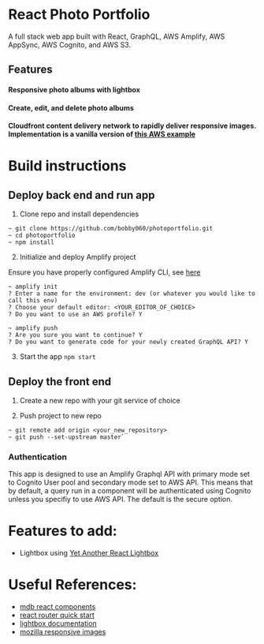 # React Photo Portfolio

A full stack web app built with React, GraphQL, AWS Amplify, AWS AppSync, AWS Cognito, and AWS S3.

## Features
#### Responsive photo albums with lightbox
#### Create, edit, and delete photo albums
#### Cloudfront content delivery network to rapidly deliver responsive images. Implementation is a vanilla version of [this AWS example](https://github.com/aws-samples/image-optimization)

# Build instructions

## Deploy back end and run app

1. Clone repo and install dependencies

```
~ git clone https://github.com/bobby060/photoportfolio.git
~ cd photoportfolio
~ npm install
```

2. Initialize and deploy Amplify project

Ensure you have properly configured Amplify CLI, see [here](https://docs.amplify.aws/cli/start/install/)
```
~ amplify init
? Enter a name for the environment: dev (or whatever you would like to call this env)
? Choose your default editor: <YOUR_EDITOR_OF_CHOICE>
? Do you want to use an AWS profile? Y

~ amplify push
? Are you sure you want to continue? Y
? Do you want to generate code for your newly created GraphQL API? Y
```
3. Start the app
```npm start```

## Deploy the front end
1. Create a new repo with your git service of choice

2. Push project to new repo
```
~ git remote add origin <your_new_repository>
~ git push --set-upstream master`
```

### Authentication
This app is designed to use an Amplify Graphql API with primary mode set to Cognito User pool and secondary mode set to AWS API. This means that by default, a query run in a component will be authenticated using Cognito unless you specifiy to use AWS API. The default is the secure option.


# Features to add:
- Lightbox using [Yet Another React Lightbox](https://yet-another-react-lightbox.com/)


# Useful References:
<!-- - [react-dropzone documentation](https://react-dropzone.js.org/) -->
- [mdb react components](https://mdbootstrap.com/docs/standard)
- [react router quick start](https://reactrouter.com/en/main/start/tutorial)
- [lightbox documentation](https://yet-another-react-lightbox.com/documentation)
- [mozilla responsive images](https://developer.mozilla.org/en-US/docs/Learn/HTML/Multimedia_and_embedding/Responsive_images)